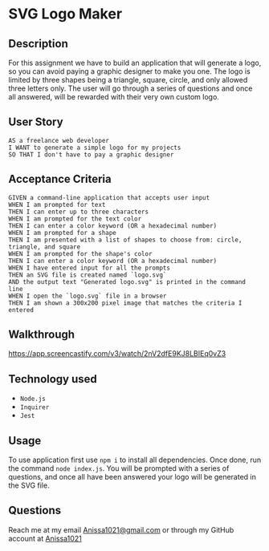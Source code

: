 # SVG Logo Maker

## Description
For this assignment we have to build an application that will generate a logo, so you can avoid paying a graphic designer to make you one. The logo is limited by three shapes being a triangle, square, circle, and only allowed three letters only. The user will go through a series of questions and once all answered, will be rewarded with their very own custom logo.

## User Story
```
AS a freelance web developer
I WANT to generate a simple logo for my projects
SO THAT I don't have to pay a graphic designer
```
## Acceptance Criteria
```
GIVEN a command-line application that accepts user input
WHEN I am prompted for text
THEN I can enter up to three characters
WHEN I am prompted for the text color
THEN I can enter a color keyword (OR a hexadecimal number)
WHEN I am prompted for a shape
THEN I am presented with a list of shapes to choose from: circle, triangle, and square
WHEN I am prompted for the shape's color
THEN I can enter a color keyword (OR a hexadecimal number)
WHEN I have entered input for all the prompts
THEN an SVG file is created named `logo.svg`
AND the output text "Generated logo.svg" is printed in the command line
WHEN I open the `logo.svg` file in a browser
THEN I am shown a 300x200 pixel image that matches the criteria I entered
```
## Walkthrough
https://app.screencastify.com/v3/watch/2nV2dfE9KJ8LBIEq0vZ3

## Technology used
- `Node.js`
- `Inquirer`
- `Jest`

## Usage
To use application first use `npm i` to install all dependencies. Once done, run the command `node index.js`. You will be prompted with a series of questions, and once all have been answered your logo will be generated in the SVG file.

## Questions
Reach me at my email Anissa1021@gmail.com or through my GitHub account at [Anissa1021](https://github.com/Anissa1021)
